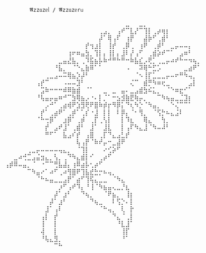             𝕬zzᥲzᥱᥣ / 𝕬zzᥲzᥱrᥙ
⠀⠀⠀⠀⠀⠀⠀⠀⠀⠀⠀⠀⠀⠀⠀⠀⠀⠀⠀⠀⠀⠀⠀⠀⠀⠀⠀⣀⠀⠀⣀⡀⠀⠀⠀⠀⠀⠀⠀⠀⠀⠀⠀⠀
⠀⠀⠀⠀⠀⠀⠀⠀⠀⠀⠀⠀⠀⠀⠀⠀⠀⠀⠀⠀⠀⢀⣠⡀⠀⢠⠞⠉⣇⡜⠉⢹⡇⢀⡴⢶⡆⠀⠀⠀⠀⠀⠀⠀
⠀⠀⠀⠀⠀⠀⠀⠀⠀⠀⠀⠀⠀⠀⠀⠀⠀⠀⠀⠀⠀⡼⠁⢿⢠⠏⠀⢰⡟⠀⠀⣼⡷⠋⢀⣾⠃⠀⠀⠀⠀⠀⠀⠀
⠀⠀⠀⠀⠀⠀⠀⠀⠀⠀⠀⠀⠀⠀⠀⠀⠀⠀⡞⢲⣰⡇⠀⢸⡞⠀⢀⡿⢀⠀⢰⠟⠀⢀⡾⠃⠀⣀⡤⠤⠤⡄⠀⠀
⠀⠀⠀⠀⠀⠀⠀⠀⠀⠀⠀⠀⠀⠀⢰⠖⠶⣤⣳⡀⢹⡇⡄⢸⡇⡄⣸⠇⡜⢠⠋⠀⢀⣾⡵⠞⠉⠁⠀⣠⠶⠃⠀⠀
⠀⠀⠀⠀⠀⠀⠀⠀⠀⠀⠀⠀⣀⣤⣜⣧⡀⢀⠹⣯⣦⡧⠷⠚⠛⠓⠛⠒⠷⣧⣎⡠⢟⡁⢀⣀⡤⠴⠞⠓⠒⠲⢦⡀
⠀⠀⠀⠀⠀⠀⠀⠀⠀⠀⠀⠘⣧⡀⠀⠈⠑⣄⣷⠿⠁⠁⠀⠀⠀⠀⠀⠠⠀⠀⠽⢿⠓⣋⡡⠀⠀⠀⠀⠀⣀⣴⠟⠁
⠀⠀⠀⠀⠀⠀⠀⠀⠀⢀⣀⣠⠤⠭⢿⣦⡱⡼⠃⠀⠀⠀⠀⠀⠀⠀⠀⠀⠀⠈⠢⢸⡏⣁⣀⣀⡤⠤⠖⠛⠳⢤⡀⠀
⠀⠀⠀⠀⠀⠀⠀⢠⡞⠉⠀⠀⠀⠠⠤⠤⣹⠃⠀⠀⠀⠀⠀⠀⠀⠀⠀⠀⢌⠉⠀⣾⡛⠳⠶⢖⣀⠀⠀⠀⠀⣠⡇⠀
⠀⠀⠀⠀⠀⠀⠀⠀⣩⠷⠒⠒⠒⠾⠿⣷⣾⠀⠈⠁⠀⠀⣀⠀⣀⠀⣤⠄⣀⣠⣾⣳⠮⣅⡀⠀⠈⠑⠶⣖⠊⠁⠀⠀
⠀⠀⠀⠀⠀⠀⠀⠘⢧⣤⡤⣤⠶⠚⠉⣳⢿⣦⡠⠐⠄⡇⡈⠁⠒⣢⣺⣷⣟⢷⡤⡀⠀⠀⠉⠳⢦⣤⣀⣈⣹⡆⠀⠀
⠀⠀⠀⠀⠀⠀⠀⠀⠀⡠⠚⠁⢀⣴⢾⠟⣱⣻⢟⠟⣿⠷⡾⡖⠻⡿⡅⠙⢆⠳⡑⠈⠳⣤⡀⠀⠀⠑⢌⠉⠉⠁⠀⠀
⠀⠀⠀⠀⠀⠀⠀⠀⡞⠁⢀⣴⠟⠁⢀⡾⠁⢁⡎⠐⣸⠀⡇⡇⠀⠇⡿⡄⠈⠂⢻⡀⠀⠈⢫⡓⠦⣄⣨⠇⠀⠀⠀⠀
⠀⠀⠀⠀⠀⠀⠀⠈⠓⢒⡿⠁⠀⣰⡿⠁⢀⡾⠀⢀⡏⢀⢣⡇⠀⠀⡇⠹⣆⠀⠀⢿⣄⠀⠀⢳⡀⠀⠀⠀⠀⠀⠀⠀
⠀⠀⠀⠀⠀⠀⠀⠀⠀⡞⠀⣠⠞⣸⠁⢀⣾⠃⠀⣸⠁⠀⣸⣇⠀⠀⡇⢠⠏⠳⣄⣸⠈⠳⠤⠼⠃⠀⠀⠀⠀⠀⠀⠀
⠀⠀⠀⠀⠀⠀⠀⠀⠀⠛⠋⠁⠀⣧⣠⠎⡞⠀⢠⣿⠀⢀⡏⠙⣄⣠⣃⡞⠀⠀⠀⠀⠀⠀⠀⠀⠀⠀⠀⠀⠀⠀⠀⠀
⠀⠀⠀⠀⠀⠀⠀⠀⠀⠀⠀⠀⠀⠀⠀⠀⢧⢠⡟⠈⠷⠞⡤⠒⣀⣼⠟⠀⠀⠀⠀⠀⠀⠀⠀⠀⠀⠀⠀⠀⠀⠀⠀⠀
⠀⠀⠀⠀⠀⢀⣀⡤⠤⠤⠤⠤⢤⣄⡀⠀⠈⢹⡇⠀⠀⠀⠔⢊⡵⠋⠀⠀⠀⠀⠀⠀⠀⠀⠀⠀⠀⠀⠀⠀⠀⠀⠀⠀
⠀⠀⣀⠴⢚⣉⣠⣬⣲⣄⡀⢣⡀⢀⠙⠳⣄⣾⡇⠊⠀⢀⡴⠋⠀⠀⠀⠀⠀⠀⠀⠀⠀⠀⠀⠀⠀⠀⠀⠀⠀⠀⠀⠀
⢠⡾⠿⠤⣤⡀⠈⠀⠐⠉⠉⢛⣧⣼⡄⢰⠿⣴⡧⢂⡴⠋⠀⠀⠀⠀⠀⠀⠀⠀⠀⠀⠀⠀⠀⠀⠀⠀⠀⠀⠀⠀⠀⠀
⠀⠀⠀⠀⠀⠉⠳⣤⠔⠁⠴⠋⢀⠴⢻⣿⠟⢹⣧⣞⣓⡒⠦⢤⡀⠀⠀⠀⠀⠀⠀⠀⠀⠀⠀⠀⠀⠀⠀⠀⠀⠀⠀⠀
⠀⠀⠀⠀⠀⠀⠀⠈⠓⠦⣤⣀⣀⣠⡟⠁⣴⠋⢹⢯⣄⣀⣀⠀⠈⠳⣄⠀⠀⠀⠀⠀⠀⠀⠀⠀⠀⠀⠀⠀⠀⠀⠀⠀
⠀⠀⠀⠀⠀⠀⠀⠀⠀⠀⠀⠀⡰⠋⢠⠞⠹⡄⠘⢸⠈⠳⣦⣤⢄⣀⡘⣆⠀⠀⠀⠀⠀⠀⠀⠀⠀⠀⠀⠀⠀⠀⠀⠀
⠀⠀⠀⠀⠀⠀⠀⠀⠀⠀⠀⡼⠁⣰⠃⠀⠀⠙⢦⡀⠀⠀⠈⠟⣦⡀⠀⢸⡆⠀⠀⠀⠀⠀⠀⠀⠀⠀⠀⠀⠀⠀⠀⠀
⠀⠀⠀⠀⠀⠀⠀⠀⠀⠀⡼⠁⣰⠃⠀⠀⠀⠀⠀⠙⢦⣀⠀⠀⠇⢫⡑⠄⡇⠀⠀⠀⠀⠀⠀⠀⠀⠀⠀⠀⠀⠀⠀⠀
⠀⠀⠀⠀⠀⠀⠀⠀⠀⣸⠁⢠⠇⠀⠀⠀⠀⠀⠀⠀⠀⠈⠓⢤⡀⠀⢇⠀⡗⠀⠀⠀⠀⠀⠀⠀⠀⠀⠀⠀⠀⠀⠀⠀
⠀⠀⠀⠀⠀⠀⠀⠀⢠⡇⠀⡞⠀⠀⠀⠀⠀⠀⠀⠀⠀⠀⠀⠀⠙⣄⠈⢀⡇⠀⠀⠀⠀⠀⠀⠀⠀⠀⠀⠀⠀⠀⠀⠀
⠀⠀⠀⠀⠀⠀⠀⠀⢸⠀⠀⡇⠀⠀⠀⠀⠀⠀⠀⠀⠀⠀⠀⠀⠀⠘⣇⣸⠁⠀⠀⠀⠀⠀⠀⠀⠀⠀⠀⠀⠀⠀⠀⠀
⠀⠀⠀⠀⠀⠀⠀⠀⢼⠀⠀⡇⠀⠀⠀⠀⠀⠀⠀⠀⠀⠀⠀⠀⠀⠀⢸⡏⠀⠀⠀⠀⠀⠀⠀⠀⠀⠀⠀⠀⠀⠀⠀⠀
⠀⠀⠀⠀⠀⠀⠀⠀⠘⢧⣄⣻⡀⠀⠀⠀⠀⠀⠀⠀⠀⠀⠀⠀⠀⠀⠘⠁⠀⠀⠀⠀⠀⠀⠀⠀⠀⠀⠀⠀⠀⠀⠀⠀
⠀⠀⠀⠀⠀⠀⠀⠀⠀⠀⠀⠉⠓⠀⠀⠀⠀⠀⠀⠀⠀⠀⠀⠀⠀⠀⠀⠀⠀⠀⠀⠀⠀⠀⠀⠀⠀⠀⠀⠀⠀⠀⠀⠀
